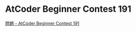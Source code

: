 AtCoder Beginner Contest 191
===

[問題 - AtCoder Beginner Contest 191](https://atcoder.jp/contests/abc191/tasks)
